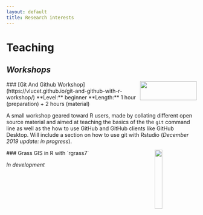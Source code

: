 ```yaml
---
layout: default
title: Research interests
---
```


# Teaching

## *Workshops*
<img align="right" width="150" height="50" src="https://git-scm.com/images/logos/2color-lightbg@2x.png">
### [Git And Github Workshop](https://vlucet.github.io/git-and-github-with-r-workshop/)
**Level:** beginner  
**Length:** 1 hour (preparation) + 2 hours (material)  

A small workshop geared toward R users, made by collating different open source material and aimed at teaching the basics of the the `git` command line as well as the how to use GitHub and GitHub clients like GitHub Desktop. Will include a section on how to use git with Rstudio (*December 2019 update: in progress*).

<img style="float:right;width:20%;display:inline-block" hspace="10" src="https://grass.osgeo.org/uploads/images/logo/grassgis_logo_colorlogo_text_alphabg.png">
### Grass GIS in R with `rgrass7`

*In development*
